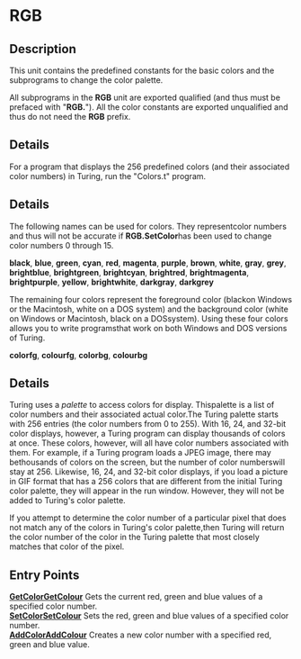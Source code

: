 
# RGB

## Description
This unit contains the predefined constants for the basic colors and the subprograms to change the color palette.

All subprograms in the **RGB** unit are exported qualified (and thus must be prefaced with "**RGB.**"). All the color constants are exported unqualified and thus do not need the **RGB** prefix.


## Details
For a program that displays the 256 predefined colors (and their associated color numbers) in Turing, run the "Colors.t" program.




## Details
The following names can be used for colors.  They representcolor numbers and thus will not be accurate if **RGB.SetColor**has been used to change color numbers 0 through 15.

**black**, **blue**, **green**, **cyan**, **red**, **magenta**, **purple**, **brown**, **white**, **gray**, **grey**, **brightblue**, **brightgreen**, **brightcyan**, **brightred**, **brightmagenta**, **brightpurple**, **yellow**, **brightwhite**, **darkgray**, **darkgrey**

The remaining four colors represent the foreground color (blackon Windows or the Macintosh, white on a DOS system) and the background color (white on Windows or Macintosh, black on a DOSsystem).  Using these four colors allows you to write programsthat work on both Windows and DOS versions of Turing.

**colorfg**, **colourfg**, **colorbg**, **colourbg**


## Details
Turing uses a _palette_ to access colors for display.  Thispalette is a list of color numbers and their associated actual color.The Turing palette starts with 256 entries (the color numbers from 0 to 255). With 16, 24, and 32-bit color displays, however, a Turing program can display thousands of colors at once. These colors, however, will all have color numbers associated with them. For example, if a Turing program loads a JPEG image, there may bethousands of colors on the screen, but the number of color numberswill stay at 256. Likewise, 16, 24, and 32-bit color displays, if you load a picture in GIF format that has a 256 colors that are different from the initial Turing color palette, they will appear in the run window.  However, they will not be added to Turing's color palette.

If you attempt to determine the color number of a particular pixel that does not match any of the colors in Turing's color palette,then Turing will return the color number of the color in the Turing palette that most closely matches that color of the pixel.


## Entry Points

[**GetColor**](rgb_getcolor.html)[**GetColour**](rgb_getcolor.html)   Gets the current red, green and blue values of a specified color number.  
[**SetColor**](rgb_setcolor.html)[**SetColour**](rgb_setcolor.html)   Sets the red, green and blue values of a specified color number.  
[**AddColor**](rgb_addcolor.html)[**AddColour**](rgb_addcolor.html)   Creates a new color number with a specified red, green and blue value.  
